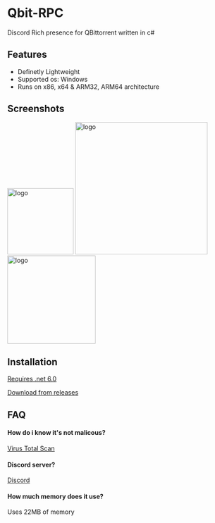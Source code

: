 # Qbit-RPC
Discord Rich presence for QBittorrent written in c#

## Features

- Definetly Lightweight 
- Supported os: Windows
- Runs on x86, x64 & ARM32, ARM64 architecture


## Screenshots

<img src="https://cdn.discordapp.com/attachments/926176591736889385/1131822058146365470/image.png" alt="logo" width="150"/>

<img src="https://cdn.discordapp.com/attachments/926176591736889385/1131822137917845534/image.png" alt="logo" width="300"/>

<img src="https://cdn.discordapp.com/attachments/926176591736889385/1131822392252047572/image0.jpg" alt="logo" width="200"/>


## Installation

[Requires .net 6.0](https://dotnet.microsoft.com/en-us/download/dotnet/6.0)

[Download from releases](https://github.com/v4ish/Qbit-RPC/releases/latest)

    
## FAQ

#### How do i know it's not malicous?

[Virus Total Scan](https://www.virustotal.com/gui/file/7c824b85b3637500fa79f3020df59d13c553b67840d5f2107fa29df34d321fbe?nocache=1)


#### Discord server?

[Discord](https://discord.gg/37uTqAhkms)

#### How much memory does it use?

Uses 22MB of memory
